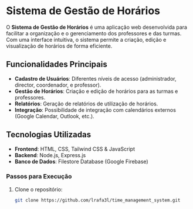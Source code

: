 # Sistema de Gestão de Horários

O **Sistema de Gestão de Horários** é uma aplicação web desenvolvida para facilitar a organização e o gerenciamento dos professores e das turmas. Com uma interface intuitiva, o sistema permite a criação, edição e visualização de horários de forma eficiente.

## Funcionalidades Principais

- **Cadastro de Usuários**: Diferentes níveis de acesso (administrador, director, coordenador, e professor).
- **Gestão de Horários**: Criação e edição de horários para as turmas e professores.
- **Relatórios**: Geração de relatórios de utilização de horários.
- **Integração**: Possibilidade de integração com calendários externos (Google Calendar, Outlook, etc.).

## Tecnologias Utilizadas

- **Frontend**: HTML, CSS, Tailwind CSS & JavaScript
- **Backend**: Node.js, Express.js
- **Banco de Dados**: Filestore Database (Google Firebase)

### Passos para Execução

1. Clone o repositório:
   ```bash
   git clone https://github.com/lrafa3l/time_management_system.git
